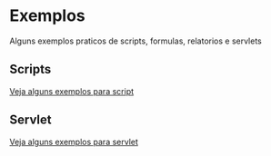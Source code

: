 # Exemplos

Alguns exemplos praticos de scripts, formulas, relatorios e servlets

## Scripts

[Veja alguns exemplos para script](scripts.md)

## Servlet

[Veja alguns exemplos para servlet](servlet.md)